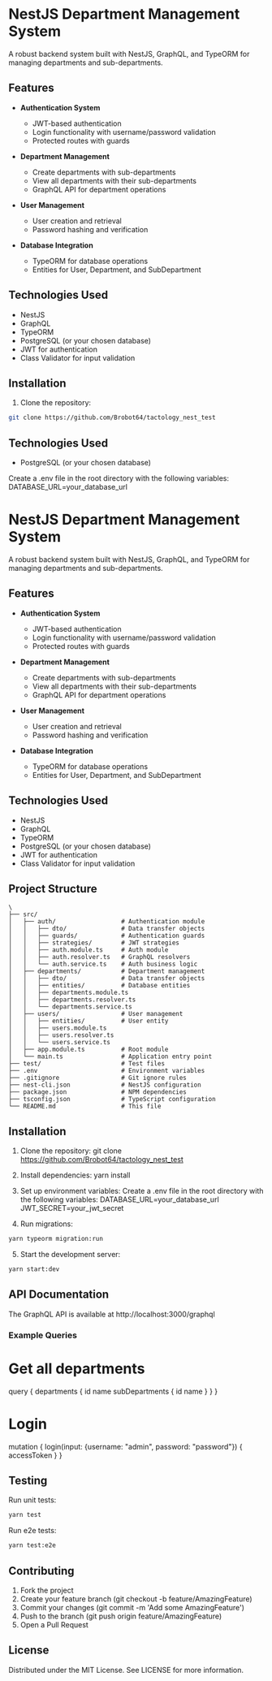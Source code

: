 # NestJS Department Management System

A robust backend system built with NestJS, GraphQL, and TypeORM for managing departments and sub-departments.

## Features

- **Authentication System**
  - JWT-based authentication
  - Login functionality with username/password validation
  - Protected routes with guards

- **Department Management**
  - Create departments with sub-departments
  - View all departments with their sub-departments
  - GraphQL API for department operations

- **User Management**
  - User creation and retrieval
  - Password hashing and verification

- **Database Integration**
  - TypeORM for database operations
  - Entities for User, Department, and SubDepartment

## Technologies Used

- NestJS
- GraphQL
- TypeORM
- PostgreSQL (or your chosen database)
- JWT for authentication
- Class Validator for input validation

## Installation

1. Clone the repository:
```bash
git clone https://github.com/Brobot64/tactology_nest_test
```

## Technologies Used
- PostgreSQL (or your chosen database)

Create a .env file in the root directory with the following variables:
DATABASE_URL=your_database_url


# NestJS Department Management System

A robust backend system built with NestJS, GraphQL, and TypeORM for managing departments and sub-departments.

## Features

- **Authentication System**
  - JWT-based authentication
  - Login functionality with username/password validation
  - Protected routes with guards

- **Department Management**
  - Create departments with sub-departments
  - View all departments with their sub-departments
  - GraphQL API for department operations

- **User Management**
  - User creation and retrieval
  - Password hashing and verification

- **Database Integration**
  - TypeORM for database operations
  - Entities for User, Department, and SubDepartment

## Technologies Used

- NestJS
- GraphQL
- TypeORM
- PostgreSQL (or your chosen database)
- JWT for authentication
- Class Validator for input validation

## Project Structure

```
\
├── src/
│   ├── auth/                  # Authentication module
│   │   ├── dto/               # Data transfer objects
│   │   ├── guards/            # Authentication guards
│   │   ├── strategies/        # JWT strategies
│   │   ├── auth.module.ts     # Auth module
│   │   ├── auth.resolver.ts   # GraphQL resolvers
│   │   └── auth.service.ts    # Auth business logic
│   ├── departments/           # Department management
│   │   ├── dto/               # Data transfer objects
│   │   ├── entities/          # Database entities
│   │   ├── departments.module.ts
│   │   ├── departments.resolver.ts
│   │   └── departments.service.ts
│   ├── users/                 # User management
│   │   ├── entities/          # User entity
│   │   ├── users.module.ts
│   │   ├── users.resolver.ts
│   │   └── users.service.ts
│   ├── app.module.ts          # Root module
│   └── main.ts                # Application entry point
├── test/                      # Test files
├── .env                       # Environment variables
├── .gitignore                 # Git ignore rules
├── nest-cli.json              # NestJS configuration
├── package.json               # NPM dependencies
├── tsconfig.json              # TypeScript configuration
└── README.md                  # This file
```

## Installation

1. Clone the repository:
git clone https://github.com/Brobot64/tactology_nest_test

2. Install dependencies:
yarn install

3. Set up environment variables:
Create a .env file in the root directory with the following variables:
DATABASE_URL=your_database_url
JWT_SECRET=your_jwt_secret

4. Run migrations:
```bash
yarn typeorm migration:run
```

5. Start the development server:
```bash
yarn start:dev
```

## API Documentation

The GraphQL API is available at http://localhost:3000/graphql

### Example Queries

# Get all departments
query {
  departments {
    id
    name
    subDepartments {
      id
      name
    }
  }
}

# Login

mutation {
  login(input: {username: "admin", password: "password"}) {
    accessToken
  }
}


## Testing

Run unit tests:
```bash
yarn test
```

Run e2e tests:
```bash
yarn test:e2e
```

## Contributing

1. Fork the project
2. Create your feature branch (git checkout -b feature/AmazingFeature)
3. Commit your changes (git commit -m 'Add some AmazingFeature')
4. Push to the branch (git push origin feature/AmazingFeature)
5. Open a Pull Request

## License

Distributed under the MIT License. See LICENSE for more information.